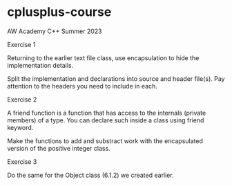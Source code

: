 # cplusplus-course
AW Academy C++ Summer 2023

Exercise 1

Returning to the earlier text file class, use encapsulation to hide the implementation details.

Split the implementation and declarations into source and header file(s).  Pay attention to the
headers you need to include in each.

 

Exercise 2

A friend function is a function that has access to the internals (private members)
of a type.  You can declare such inside a class using friend keyword.

Make the functions to add and substract work with the encapsulated version of
the positive integer class.

 

Exercise 3

Do the same for the Object class (6.1.2) we created earlier.
